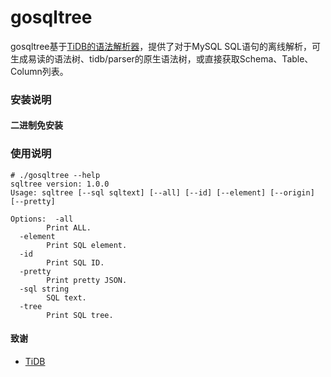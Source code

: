 # gosqltree

gosqltree基于[TiDB的语法解析器](https://github.com/pingcap/parser)，提供了对于MySQL SQL语句的离线解析，可生成易读的语法树、tidb/parser的原生语法树，或直接获取Schema、Table、Column列表。

### 安装说明


#### 二进制免安装


### 使用说明


```
# ./gosqltree --help
sqltree version: 1.0.0
Usage: sqltree [--sql sqltext] [--all] [--id] [--element] [--origin] [--pretty]

Options:  -all
        Print ALL.
  -element
        Print SQL element.
  -id
        Print SQL ID.
  -pretty
        Print pretty JSON.
  -sql string
        SQL text.
  -tree
        Print SQL tree.
```


#### 致谢


- [TiDB](https://github.com/pingcap/tidb)
